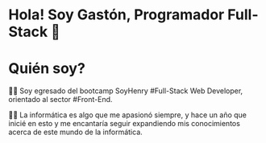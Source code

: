 # Hola! Soy Gastón, Programador Full-Stack 👋

# Quién soy?

👨‍🎓 Soy egresado del bootcamp SoyHenry #Full-Stack Web Developer, orientado al sector #Front-End.

👨‍💻 La informática es algo que me apasionó siempre, y hace un año que inicié en esto y me encantaría seguir expandiendo mis conocimientos acerca de este mundo de la informática.
